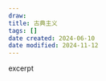 ```yaml
---
draw:
title: 古典主义
tags: []
date created: 2024-06-10
date modified: 2024-11-12
---
```


excerpt

<!-- more -->
